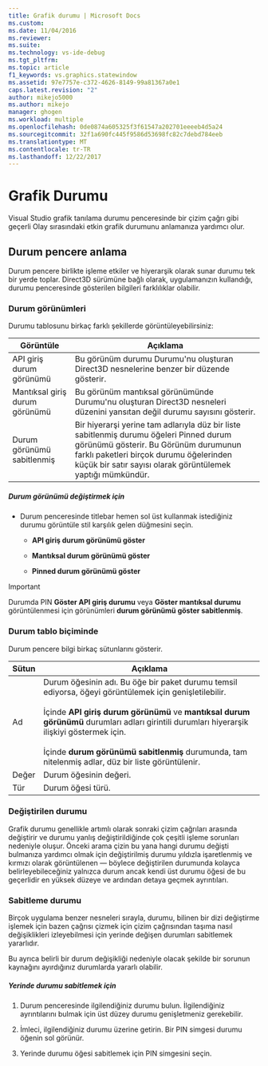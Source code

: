 ```yaml
---
title: Grafik durumu | Microsoft Docs
ms.custom: 
ms.date: 11/04/2016
ms.reviewer: 
ms.suite: 
ms.technology: vs-ide-debug
ms.tgt_pltfrm: 
ms.topic: article
f1_keywords: vs.graphics.statewindow
ms.assetid: 97e7757e-c372-4626-8149-99a81367a0e1
caps.latest.revision: "2"
author: mikejo5000
ms.author: mikejo
manager: ghogen
ms.workload: multiple
ms.openlocfilehash: 0de0874a605325f3f61547a202701eeeeb4d5a24
ms.sourcegitcommit: 32f1a690fc445f9586d53698fc82c7debd784eeb
ms.translationtype: MT
ms.contentlocale: tr-TR
ms.lasthandoff: 12/22/2017
---
```

# <a name="graphics-state"></a>Grafik Durumu
Visual Studio grafik tanılama durumu penceresinde bir çizim çağrı gibi geçerli Olay sırasındaki etkin grafik durumunu anlamanıza yardımcı olur.  
  
## <a name="understanding-the-state-window"></a>Durum pencere anlama  
 Durum pencere birlikte işleme etkiler ve hiyerarşik olarak sunar durumu tek bir yerde toplar. Direct3D sürümüne bağlı olarak, uygulamanızın kullandığı, durumu penceresinde gösterilen bilgileri farklılıklar olabilir.  
  
### <a name="state-views"></a>Durum görünümleri  
 Durumu tablosunu birkaç farklı şekillerde görüntüleyebilirsiniz:  
  
|Görüntüle|Açıklama|  
|----------|-----------------|  
|API giriş durum görünümü|Bu görünüm durumu Durumu'nu oluşturan Direct3D nesnelerine benzer bir düzende gösterir.|  
|Mantıksal giriş durum görünümü|Bu görünüm mantıksal görünümünde Durumu'nu oluşturan Direct3D nesneleri düzenini yansıtan değil durumu sayısını gösterir.|  
|Durum görünümü sabitlenmiş|Bir hiyerarşi yerine tam adlarıyla düz bir liste sabitlenmiş durumu öğeleri Pinned durum görünümü gösterir. Bu Görünüm durumunun farklı paketleri birçok durumu öğelerinden küçük bir satır sayısı olarak görüntülemek yaptığı mümkündür.|  
  
##### <a name="to-change-the-state-view"></a>Durum görünümü değiştirmek için  
  
-   Durum penceresinde titlebar hemen sol üst kullanmak istediğiniz durumu görüntüle stil karşılık gelen düğmesini seçin.  
  
    -   **API giriş durum görünümü göster**  
  
    -   **Mantıksal durum görünümü göster**  
  
    -   **Pinned durum görünümü göster**  
  
> [!IMPORTANT]
>  Durumda PIN **Göster API giriş durumu** veya **Göster mantıksal durumu** görüntülenmesi için görünümleri **durum görünümü göster sabitlenmiş**.  
  
### <a name="state-table-format"></a>Durum tablo biçiminde  
 Durum pencere bilgi birkaç sütunlarını gösterir.  
  
|Sütun|Açıklama|  
|------------|-----------------|  
|Ad|Durum öğesinin adı. Bu öğe bir paket durumu temsil ediyorsa, öğeyi görüntülemek için genişletilebilir.<br /><br /> İçinde **API giriş durum görünümü** ve **mantıksal durum görünümü** durumları adları girintili durumları hiyerarşik ilişkiyi göstermek için.<br /><br /> İçinde **durum görünümü sabitlenmiş** durumunda, tam nitelenmiş adlar, düz bir liste görüntülenir.|  
|Değer|Durum öğesinin değeri.|  
|Tür|Durum öğesi türü.|  
  
### <a name="changed-state"></a>Değiştirilen durumu  
 Grafik durumu genellikle artımlı olarak sonraki çizim çağrıları arasında değiştirir ve durumu yanlış değiştirildiğinde çok çeşitli işleme sorunları nedeniyle oluşur. Önceki arama çizin bu yana hangi durumu değişti bulmanıza yardımcı olmak için değiştirilmiş durumu yıldızla işaretlenmiş ve kırmızı olarak görüntülenen — böylece değiştirilen durumunda kolayca belirleyebileceğiniz yalnızca durum ancak kendi üst durumu öğesi de bu geçerlidir en yüksek düzeye ve ardından detaya geçmek ayrıntıları.  
  
### <a name="pinning-state"></a>Sabitleme durumu  
 Birçok uygulama benzer nesneleri sırayla, durumu, bilinen bir dizi değiştirme işlemek için bazen çağrısı çizmek için çizim çağrısından taşıma nasıl değişiklikleri izleyebilmesi için yerinde değişen durumları sabitlemek yararlıdır.  
  
 Bu ayrıca belirli bir durum değişikliği nedeniyle olacak şekilde bir sorunun kaynağını ayırdığınız durumlarda yararlı olabilir.  
  
##### <a name="to-pin-state-in-place"></a>Yerinde durumu sabitlemek için  
  
1.  Durum penceresinde ilgilendiğiniz durumu bulun. İlgilendiğiniz ayrıntılarını bulmak için üst düzey durumu genişletmeniz gerekebilir.  
  
2.  İmleci, ilgilendiğiniz durumu üzerine getirin. Bir PIN simgesi durumu öğenin sol görünür.  
  
3.  Yerinde durumu öğesi sabitlemek için PIN simgesini seçin.